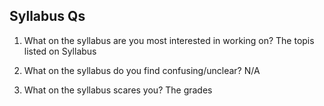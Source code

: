 Syllabus Qs
-----------------------
1. What on the syllabus are you most interested in working on?
        The topis listed on Syllabus 

2. What on the syllabus do you find confusing/unclear? 
        N/A
   
3. What on the syllabus scares you? 
        The grades

